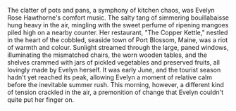 The clatter of pots and pans, a symphony of kitchen chaos, was Evelyn Rose Hawthorne's comfort music. The salty tang of simmering bouillabaisse hung heavy in the air, mingling with the sweet perfume of ripening mangoes piled high on a nearby counter.  Her restaurant, "The Copper Kettle," nestled in the heart of the cobbled, seaside town of Port Blossom, Maine, was a riot of warmth and colour. Sunlight streamed through the large, paned windows, illuminating the mismatched chairs, the worn wooden tables, and the shelves crammed with jars of pickled vegetables and preserved fruits, all lovingly made by Evelyn herself.  It was early June, and the tourist season hadn't yet reached its peak, allowing Evelyn a moment of relative calm before the inevitable summer rush. This morning, however, a different kind of tension crackled in the air, a premonition of change that Evelyn couldn't quite put her finger on.

